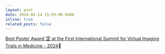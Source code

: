 ```yaml
---
layout: post
date: 2024-04-24 15:59:00-0400
inline: true
related_posts: false
---
```


[Best Poster Award 🏆 at the First International Summit for Virtual Imaging Trials in Medicine - 2024](https://www.linkedin.com/feed/update/urn:li:activity:7189014696270667777/)🌟
